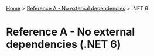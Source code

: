 [Home](../../) > [Reference A - No external dependencies](../) > .NET 6

# Reference A - No external dependencies (.NET 6)
